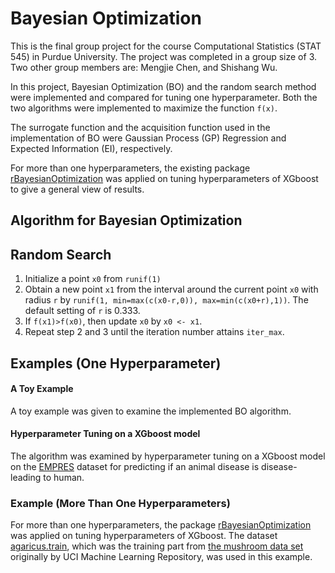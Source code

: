 # Bayesian Optimization

This is the final group project for the course Computational Statistics (STAT 545) in Purdue University. 
The project was completed in a group size of 3. Two other group members are: Mengjie Chen, and Shishang Wu.

In this project, Bayesian Optimization (BO) and the random search method were implemented and compared for tuning one hyperparameter.
Both the two algorithms were implemented to maximize the function `f(x)`.

The surrogate function and the acquisition function used in the implementation of BO were Gaussian Process (GP) Regression and Expected Information (EI), respectively.

For more than one hyperparameters, the existing package 
[rBayesianOptimization](https://cran.r-project.org/web/packages/rBayesianOptimization/index.html)
was applied on tuning hyperparameters of XGboost to give a general view of results.

## Algorithm for Bayesian Optimization



## Random Search
1. Initialize a point `x0` from `runif(1)`
2. Obtain a new point `x1` from the interval around the current point `x0` with radius `r` by `runif(1, min=max(c(x0-r,0)), max=min(c(x0+r),1))`. The default setting of `r` is 0.333.
3. If `f(x1)>f(x0)`, then update `x0` by `x0 <- x1`. 
3. Repeat step 2 and 3 until the iteration number attains `iter_max`.

## Examples (One Hyperparameter)

#### A Toy Example
A toy example was given to examine the implemented BO algorithm.

#### Hyperparameter Tuning on a XGboost model 

The algorithm was examined by hyperparameter tuning on a XGboost model on the 
[EMPRES](https://www.kaggle.com/tentotheminus9/empres-global-animal-disease-surveillance) 
dataset for predicting if an animal disease is disease-leading to human.

### Example (More Than One Hyperparameters)
For more than one hyperparameters, the package 
[rBayesianOptimization](https://cran.r-project.org/web/packages/rBayesianOptimization/index.html) 
was applied on tuning hyperparameters of XGboost. The dataset 
[agaricus.train](https://www.rdocumentation.org/packages/xgboost/versions/0.90.0.2/topics/agaricus.train), 
which was the training part from [the mushroom data set](https://archive.ics.uci.edu/ml/datasets/mushroom) 
originally by UCI Machine Learning Repository, was used in this example.
